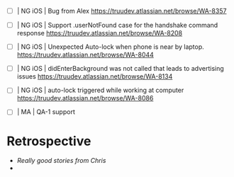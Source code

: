 
- [ ] | NG iOS | Bug from Alex <https://truudev.atlassian.net/browse/WA-8357>
- [ ] | NG iOS | Support .userNotFound case for the handshake command response <https://truudev.atlassian.net/browse/WA-8208>
- [ ] | NG iOS | Unexpected Auto-lock when phone is near by laptop. <https://truudev.atlassian.net/browse/WA-8044>
- [ ] | NG iOS | didEnterBackground was not called that leads to advertising issues <https://truudev.atlassian.net/browse/WA-8134>
- [ ] | NG iOS | auto-lock triggered while working at computer <https://truudev.atlassian.net/browse/WA-8086>

- [ ] | MA | QA-1 support



# Retrospective

* *Really good stories from Chris*
* 
